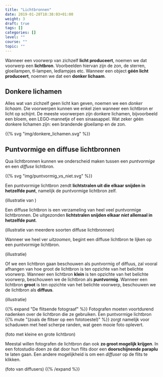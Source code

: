 ```yaml
---
title: "Lichtbronnen"
date: 2019-01-28T18:38:03+01:00
weight: 3
draft: true
tags: []
categories: []
level: ""
course: ""
topic: ""
---
```

Wanneer een voorwerp van zichzelf **licht produceert**, noemen we dat voorwerp een **lichtbron**. Voorbeelden hiervan zijn de zon, de sterren, gloeilampen, tl-lampen, ledlampjes etc. Wanneer een object **géén licht produceert**, noemen we dat een **donker lichaam**.

## Donkere lichamen
Alles wat van zichzelf geen licht kan geven, noemen we een *donker lichaam*. Die voorwerpen kunnen we enkel zien wanneer een lichtbron er licht op schijnt. De meeste voorwerpen zijn donkere lichamen, bijvoorbeeld een bloem, een LEGO-mannetje of een sinaasappel. Wat zeker géén donkere lichamen zijn: een brandende gloeilamp en de zon.

{{% svg "img/donkere_lichamen.svg" %}}

## Puntvormige en diffuse lichtbronnen
Qua lichtbronnen kunnen we onderscheid maken tussen een *puntvormige* en een *diffuse* lichtbron.

{{% svg "img/puntvormig_vs_niet.svg" %}}

Een puntvormige lichtbron zendt **lichtstralen uit die elkaar snijden in hetzelfde punt**, namelijk de puntvormige lichtbron zelf.

(illustratie van )

Een diffuse lichtbron is een verzameling van heel veel puntvormige lichtbronnen. De uitgezonden **lichtstralen snijden elkaar *niet* allemaal in hetzelfde punt**.

(illustratie van meerdere soorten diffuse lichtbronnen)

Wanneer we heel ver *uitzoomen*, begint een diffuse lichtbron te lijken op een puntvormige lichtbron.

(illustratie)

Of we een lichtbron gaan beschouwen als puntvormig of diffuus, zal vooral afhangen van hoe groot de lichtbron is ten opzichte van het belichte voorwerp. Wanneer een lichtbron **klein** is ten opzichte van het belichte voorwerp, beschouwen we de lichtbron als **puntvormig**. Wanneer een lichtbron **groot** is ten opzichte van het belichte voorwerp, beschouwen we de lichtbron als **diffuus**.

(illustratie)

{{% expand "De flitsende fotograaf" %}}
Fotografen moeten voortdurend nadenken over de lichtbron die ze gebruiken. Een puntvormige lichtbron {{% mute "(zoals de flitser op een fototoestel)" %}} zorgt namelijk voor schaduwen met heel scherpe randen, wat geen mooie foto oplevert.

(foto met kleine en grote lichtbron)

Meestal willen fotografen de lichtbron dan ook **zo groot mogelijk krijgen**. In een fotostudio doen ze dat door hun flits door een **doorschijnende paraplu** te laten gaan. Een andere mogelijkheid is om een *diffuser* op de flits te klikken.

(foto van diffusers)
{{% /expand %}}

